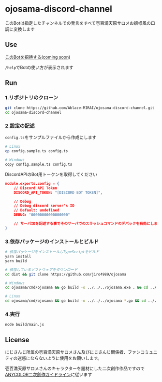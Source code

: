 # ojosama-discord-channel

このBotは指定したチャンネルでの発言をすべて壱百満天原サロメお嬢様風の口調に変換します

## Use

[このBotを招待する(coming soon)](https://dicord.gg/xxxx)

`/help`でBotの使い方が表示されます

## Run

### 1.リポジトリのクローン

```bash
git clone https://github.com/Ablaze-MIRAI/ojosama-discord-channel.git
cd ojosama-discord-channel
```

### 2.設定の記述

`config.ts`をサンプルファイルから作成にします

```bash
# Linux
cp config.sample.ts config.ts

# Windows
copy config.sample.ts config.ts
```

DiscordAPIのBot用トークンを取得してください

```json
module.exports.config = {
    // Discord API Token
    DISCORD_API_TOKEN: "[DISCORD BOT TOKEN]",

    // Debug
    // Debug discord server's ID
    // Default: undefined
    DEBUG: "00000000000000000"

    // サーバIDを記述する事でそのサーバでのスラッシュコマンドのデバックを有効にします
}
```

### 3.依存パッケージのインストールとビルド

```bash
# 依存パッケージをインストールしTypeScriptをビルド
yarn install
yarn build

# 依存しているソフトウェアをダウンロード
cd dist && git clone https://github.com/jiro4989/ojosama

# Windows
cd ojosama/cmd/ojosama && go build -o ../../../ojosama.exe . && cd ../../../../

# Linux 
cd ojosama/cmd/ojosama && go build -o ../../../ojosama *.go && cd ../../../../
```

### 4.実行

```bash
node build/main.js
```

## License

にじさんじ所属の壱百満天原サロメさん及びにじさんじ関係者、ファンコミュニティの迷惑にならないように使用をお願いします。

壱百満天原サロメさんのキャラクターを題材にした二次創作作品ですので[ANYCOLOR二次創作ガイドライン](https://event.nijisanji.app/guidelines/)に従います